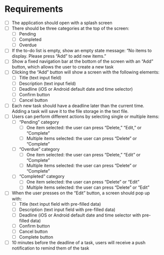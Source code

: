 # Requirements

- [ ] The application should open with a splash screen
- [ ] There should be three categories at the top of the screen:
  - [ ] Pending
  - [ ] Completed
  - [ ] Overdue
- [ ] If the to-do list is empty, show an empty state message: “No items to display. Please press “Add” to add new items.”
- [ ] Show a fixed navigation bar at the bottom of the screen with an “Add” button, which allows the user to create a new task
- [ ] Clicking the “Add” button will show a screen with the following elements:
  - [ ] Title (text input field)
  - [ ] Description (text input field)
  - [ ] Deadline (iOS or Android default date and time selector)
  - [ ] Confirm button
  - [ ] Cancel button
- [ ] Each new task should have a deadline later than the current time. Adding a task will save it to the file storage in the text file.
- [ ] Users can perform different actions by selecting single or multiple items:
  - [ ] “Pending” category
    - [ ] One item selected: the user can press “Delete,” “Edit,” or “Complete”
    - [ ] Multiple items selected: the user can press “Delete” or “Complete”
  - [ ] “Overdue” category
    - [ ] One item selected: the user can press “Delete,” “Edit” or “Complete”
    - [ ] Multiple items selected: the user can press “Delete” or “Complete”
  - [ ] “Completed” category
    - [ ] One item selected: the user can press “Delete” or “Edit”
    - [ ] Multiple items selected: the user can press “Delete” or “Edit”
- [ ] When the user presses on the “Edit” button, a screen should pop up with:
  - [ ] Title (text input field with pre-filled data)
  - [ ] Description (text input field with pre-filled data)
  - [ ] Deadline (iOS or Android default date and time selector with pre-filled data)
  - [ ] Confirm button
  - [ ] Cancel button
  - [ ] Complete button
- [ ] 10 minutes before the deadline of a task, users will receive a push notification to remind them of the task
